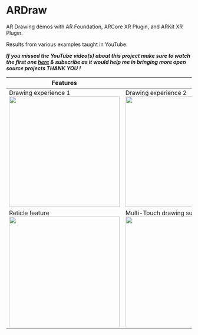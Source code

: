 # ARDraw
AR Drawing demos with AR Foundation, ARCore XR Plugin, and ARKit XR Plugin.

Results from various examples taught in YouTube:

***If you missed the YouTube video(s) about this project make sure to watch the first one <a href="https://www.youtube.com/watch?v=kcqcUxVQu0o">here</a> & subscribe as it would help me in bringing more open source projects THANK YOU !***


|Features||
|---|---|
|Drawing experience 1 </br><img src="https://github.com/dilmerv/ARDraw/blob/master/docs/images/demo_1.gif" width="300">|Drawing experience 2 </br><img src="https://github.com/dilmerv/ARDraw/blob/master/docs/images/demo_2.gif" width="300">|
|Reticle feature </br><img src="https://github.com/dilmerv/ARDraw/blob/master/docs/images/demo_3.gif" width="300">|Multi-Touch drawing support </br><img src="https://github.com/dilmerv/ARDraw/blob/master/docs/images/demo_4.gif" width="300">|